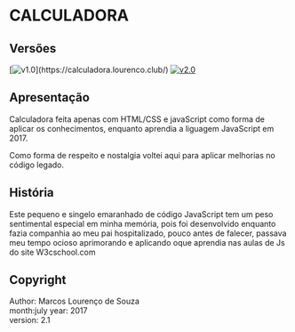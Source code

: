 # CALCULADORA

## Versões
[![v1.0](https://badgen.net/badge/projeto-original/v1.0/blue?)](https://calculadora.lourenco.club/) 
[![v2.0](https://badgen.net/badge/legado-corrigido/v1.1/green?icon=sourcegraph)](https://calculadora.lourenco.club/)


## Apresentação
Calculadora feita apenas com HTML/CSS e javaScript como forma de aplicar os conhecimentos, enquanto aprendia a liguagem JavaScript em 2017.

Como forma de respeito e nostalgia voltei aqui para aplicar melhorias no código legado.

## História
Este pequeno e singelo emaranhado de código JavaScript tem um peso sentimental especial em minha memória, pois foi desenvolvido enquanto fazia companhia ao meu pai hospitalizado, pouco antes de falecer, passava meu tempo ocioso aprimorando e aplicando oque aprendia nas aulas de Js do site W3cschool.com

## Copyright
Author: Marcos Lourenço de Souza  
month:july
year: 2017  
version: 2.1
